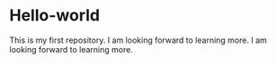 # Hello-world
This is my first repository.
I am looking forward to learning more.
I am looking forward to learning more.
